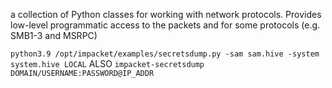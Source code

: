 a collection of Python classes for working with network protocols. Provides low-level programmatic access to the packets and for some protocols (e.g. SMB1-3 and MSRPC)

`python3.9 /opt/impacket/examples/secretsdump.py -sam sam.hive -system system.hive LOCAL` 
ALSO
`impacket-secretsdump DOMAIN/USERNAME:PASSWORD@IP_ADDR`

